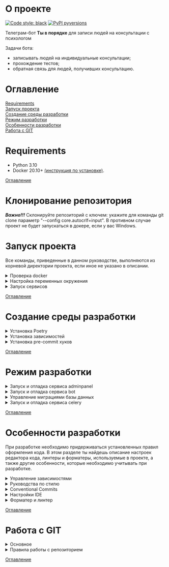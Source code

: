 # О проекте
[![Code style: black](https://badgen.net/badge/codestyle/black/black)](https://github.com/psf/black)
[![PyPI pyversions](https://badgen.net/badge/python/3.10/green)](https://www.python.org)

Телеграм-бот **Ты в порядке** для записи людей на консультации с психологом

Задачи бота:
* записывать людей на индивидуальные консультации;
* прохождение тестов;
* обратная связь для людей, получивших консультацию.

# Оглавление

[Requirements](#Requirements) <br>
[Запуск проекта](#Запуск-проекта) <br>
[Создание среды разработки](#Создание-сред-разработки) <br>
[Режим разработки](#Режим-разработки) <br>
[Особенности разработки](#Особенности-разработки) <br>
[Работа с GIT](#Работа-с-GIT) <br>


# Requirements

* Python 3.10
* Docker 20.10+ [(инструкция по установке)](https://docs.docker.com/get-docker/).

[Оглавление](#Оглавление)

# Клонирование репозитория
**_Важно!!!_** Склонируйте репозиторий с ключем: укажите для команды git clone параметр "--config core.autocrlf=input".
В противном случае проект не будет запускаться в докере, если у вас Windows.

# Запуск проекта

Все команды, приведенные в данном руководстве, выполняются из корневой директории проекта, если
иное не указано в описании.

<details>
<summary>Проверка docker</summary>
<br>
По умолчанию проект запускается в докере. Перед запуском проекта нужно убедиться, что докер
установлен. Открой любой терминал и выполни следующую команду:

```
docker --version
```
Должна быть выведена версия докера, это выглядит примерно так:
```
Docker version 20.10.21, build baeda1f
```
Если докер не установлен, то установи его, следуя [инструкции](https://docs.docker.com/get-docker/).
</details>

<details>
<summary>Настройка переменных окружения</summary>
<br>

Переменные окружения проекта хранятся в файле `.env` , для которого есть шаблон `.env.template`.
Создай в корне проекта файл `.env` простым копированием файла `.env.template`.

</details>

<details>
<summary>Запуск сервисов</summary>
<br>
**_ВАЖНО!!!_** данный раздел устарел и требует обновления. Перейди к разделу "Создание среды разработки"

Для запуска проекта выполни следующую команду:
```
docker-compose up -d --build
```

Убедимся, что все контейнеры запущены:
```
docker-compose ps
```

Результат должен быть примерно такой (список сервисов может отличаться, но статус всех сервисов
должен быть `running`):
```
NAME                           COMMAND                  SERVICE             STATUS              PORTS
bmc_companion_bot-bot-1        "/scripts/entrypoint…"   bot                 running
bmc_companion_bot-nginx-1      "/docker-entrypoint.…"   nginx               running             0.0.0.0:80->80/tcp
bmc_companion_bot-postgres-1   "docker-entrypoint.s…"   postgres            running             0.0.0.0:5435->5432/tcp
bmc_companion_bot-redis-1      "docker-entrypoint.s…"   redis               running             0.0.0.0:6379->6379/tcp
bmc_companion_bot-webapi-1     "/scripts/entrypoint…"   webapi              running
```

Перейди по адресу [http://127.0.0.1/api/v1/healthcheck/ping/](http://127.0.0.1/api/v1/healthcheck/ping/).
Если все ок, то должно быть сообщение `pong`.

Чтобы заработал бот, нужно задать действующий токен бота для переменной `BOT_TOKEN` в файле `.env`,
а затем снова запустить все сервисы через `docker-compose`.

Остановить и удалить запущенные контейнеры:
```
docker-compose down
```

</details>

[Оглавление](#Оглавление)

# Создание среды разработки

<details>
<summary>Установка Poetry</summary>
<br>

Poetry - это пакетный менеджер для python, аналог `pip`. Подробнее про установку Poetry [здесь](https://python-poetry.org/docs/#installation).

Команды для установки Poetry:

**Linux, macOS, Windows (WSL)**
```
curl -sSL https://install.python-poetry.org | python3 -
```
**Windows (Powershell)**
```
(Invoke-WebRequest -Uri https://install.python-poetry.org -UseBasicParsing).Content | py -
```
**Важно:** после установки нужно вручную добавить путь к Poetry в переменную среды PATH.

Например, на Mac это можно сделать, добавив в файл `.zprofile` (/Users/your-user-name/.zprofile) следующие строки:
```
PATH="$HOME/.local/bin:$HOME/bin:$PATH"
export PATH
```
Подробнее [здесь](https://github.com/python-poetry/poetry/issues/507) и раздел [Add Poetry to your PATH](https://python-poetry.org/docs/#installation)
в документации.

**Важно:** после установки Poetry, нужно перезапустить терминал.

Теперь проверим, что Poetry установлен корректно:
```
poetry --version
```
Результат выполнения команды должен быть такой (версия должна быть не ниже):
```
Poetry (version 1.3.1)
```
</details>

<details>
<summary>Установка зависимостей</summary>
<br>

Сначала нужно активировать виртуальную среду:
```
poetry shell
```
Теперь можно установить все зависимости:
```
poetry install
```
</details>

<details>
<summary>Установка pre-commit хуков</summary>
<br>

Пакет [pre-commit](https://pre-commit.com/) включен в список зависимостей и устанавливается
командой `poetry install`. Для проверки корректности установки `pre-commit`
нужно выполнить команду:
```
pre-commit --version
```
В ответ должна быть выведена версия pre-commit - это значит, что все установлено корректно:
```
pre-commit 2.20.0
```

Установи pre-commit хуки:
```
pre-commit install
pre-commit install --hook-type commit-msg
```
Если установка прошла успешно, то ты увидишь следующее сообщение:
```
pre-commit installed at .git/hooks/pre-commit
```
Теперь все готово к разработке.
</details>

[Оглавление](#Оглавление)

# Режим разработки

<details>
<summary>Запуск и отладка сервиса adminpanel</summary>
<br>

Для запуска и отладки сервиса adminpanel нужно, чтобы была запущена база данных.

Сначала остановим все запущенные контейнеры:
```
docker-compose down
# make down
```
Запустим базу данных и redis:
```
docker-compose up -d --build postgres
# make run s="postgres"
```
Теперь нужно выполнять миграции. Для этого перейдем в каталог adminpanel/src
```
cd adminpanel/src
```
Выполним миграции:
```
python manage.py migrate
```
При необходимости создадим суперюзера:
```
python manage.py createsuperuser
```
Запускаем сервер:
```
python manage.py runserver
```
Для дебага в PyCharm нужно прописать в конфигурации в Script Path путь к файлу
manage.py, а в Parameters прописать runserver и можно юзать отладчик.
Либо просто запустить файл manage.py в режиме отладки.
</details>

<details>
<summary>Запуск и отладка сервиса bot</summary>
<br>
Для того чтобы бот заработал, нужно установить валидный токен бота для переменной окружения
`BOT_TOKEN`.

Процесс запуска и отладки сервиса bot ничем не отличается от процесса запуска и отладки сервиса
webapi, только используется другой файл.

Запустить сервис bot:
```
python bot/src/run.py
```
</details>

<details>
<summary>Управление миграциями базы данных</summary>
<br>

Базой данных управляет сервис webapi.

После изменения моделей в файле `models.py` нужно сформировать миграции. Перед этим убедись,
что у тебя запущена база данных.

**Важно:** для выполнения миграций необходимо находиться в папке `webapi/src`.

Перейди в папку `webapi/src`:
```
cd webapi/src
```

Сформировать файлы миграции:
```
python -m flask db migrate -m "Your comment"
```
Применить миграции:
```
python -m flask db upgrade
```
</details>

<details>
<summary>Запуск и отладка сервиса celery</summary>
<br>
Для запуска сервиса оповещений нужно находиться в папке /adminpanel/src/

Запустить сервис celery worker:
```
celery -A config.celery worker -l info
```

Запустить сервис celery beat:
```
celery -A config.celery beat -l info
```
</details>

[Оглавление](#Оглавление)

# Особенности разработки

При разработке необходимо придерживаться установленных правил оформления кода.
В этом разделе ты найдешь описание настроек редактора кода, линтеры и форматеры,
используемые в проекте, а также другие особенности, которые необходимо учитывать при разработке.

<details>
<summary>Управление зависимостями</summary>
<br>

В качестве пакетного менеджера используется [Poetry](https://python-poetry.org/). Для управления зависимостями используются группы (см. файл `pyproject.toml`).

Все основные зависимости располагаются в группе `tool.poetry.dependencies`:
```
[tool.poetry.dependencies]
python = "^3.10"
Django = "^4.1"
```
Добавление основной зависимости:
```bash
poetry add pendulum
```
Остальные зависимости делятся на группы. Например, группа `lint` - зависимостей для линтинга:
```
[tool.poetry.group.lint.dependencies]
flake8 = "^5.0.4"
flake8-broken-line = "^0.5.0"
flake8-quotes = "^3.3.1"
pep8-naming = "^0.13.2"
```
Добавление зависимости в конкретную группу (используй флаг `--group` и название группы):
```bash
poetry add pytest --group test
```
</details>

<details>
<summary>Руководства по стилю</summary>
<br>

### Импорты
Выполняй импорты из каталогов, вложенных в `src`. Следи, чтобы твои импорты не начинались
с папки `src`.

Рассмотрим пример следующей структуры каталогов:
```
\
├── project_name
│   ├── src
│   │   ├── app
│   │   │   ├── auth
│   │   │   │   └── routes.py
│   │   │   └── models.py
│   │   └── manage.py
└── └── docker
```
Необходимо выполнить импорт моделей из файла `models.py` в файл `routes.py`.

Неправильно:
```python
from src.app.models import User
```
Правильно:
```python
from app.models import User
```
Если ты используешь PyCharm, то можешь пометить каталог `src` как `Source Root`
(правой кнопкой -> Mark Directory as -> Mark as Source Root), тогда PyCharm будет корректно
добавлять импорты.

Такое использование импортов необходимо для корректной контейнеризации приложения в докере.
Внутри докер-контейнера папка приложения может называться по-другому, например, мы захотим
назвать её `app`. В Dockerfile это будет выглядеть так:
```dockerfile
ARG HOME_DIR=/app
WORKDIR $HOME_DIR

COPY ./src .
```
На хосте каталог называется `src`, а в контейнере `app`. Импорт из `src` приведет к ошибке:
```
ModuleNotFoundError: No module named 'src'
```
</details>

<details>
<summary>Conventional Commits</summary>
<br>

Твои комментарии к коммитам должны соответствовать [Conventional Commits](https://www.conventionalcommits.org/en/v1.0.0/).
Pre-commit хук `conventional-pre-commit` выполнит проверку комментария перед коммитом.

Если твой комментарий не соответствует конвенции, то в терминале ты увидишь подобное сообщение:
```bash
commitizen check.........................................................Failed
- hook id: conventional-pre-commit
- exit code: 1
```
Для более удобного написания комментариев к коммитам, ты можешь воспользоваться плагином
Conventional Commit для PyCharm:
![conventional-commit-plugin.png](docs/assets/img/conventional-commit-plugin.png)
</details>

<details>
<summary>Настройки IDE</summary>
<br>

Проект содержит файл `.editorconfig` - ознакомься с ним, чтобы узнать какие настройки
должны быть в твоем редакторе.
</details>

<details>
<summary>Форматер и линтер</summary>
<br>

В качестве форматера мы используем [black](https://github.com/psf/black).
Конфиг black см. в файле `pyproject.toml` в секции `[tool.black]`.

Линтер - flake8, конфиг находится в файле `setup.cfg`.

Если ты используешь PyCharm, то можешь настроить форматирование файла с помощью black
через External Tools:
![add-external-tool.png](docs/assets/img/add-external-tool.png)

Также можно назначить hot key для этого действия:
![add-hot-key.png](docs/assets/img/add-hot-key.png)
</details>

[Оглавление](#Оглавление)

# Работа с GIT

<details>
<summary>Основное</summary>
<br>

Все коммиты должны быть на русском языке.

*Важно!!! Для быстрого прохождения код-ревью, для снижения merge conflict придерживайся
следующих правил:*

1. Один PR может содержать несколько коммитов.
2. В коммит добавляй только измененные файлы, в которых решается только твоя задача.
3. Не добавляй папки полностью, добавляй файлы по отдельности.
4. Не изменяй форматирование других файлов и не добавляй их в коммит.

</details>

<details>
<summary>Правила работы с репозиторием</summary>
<br>

### Правила именования веток
Название ветки должно быть сформировано по правилу `{type}/{name}`, где:
* `type`: тип (feat, fix и т.п.) согласно [conventional-commits](https://www.conventionalcommits.org/en/v1.0.0/);
* `name`: внятное короткое название на английском (слова разделены дефисом).

### Правила написания коммитов
Согласно [conventional-commits](https://www.conventionalcommits.org/en/v1.0.0/) комментарий к коммиту
должен начинаться с типа (feat, fix и т.п.).

Придерживайся простых формулировок. Используй слова "добавлен", "исправлен" вместо
"добавил(а)", "исправил(а)", "пофиксил(а)",

### Решение ошибок при коммитах
Для того чтобы не было ошибок при выполнении коммитов, перед добавлением файлов в индекс,
выполни форматирование (находясь в корне проекта):
```
isort .
black .
```
После этого можешь смело выполнять git add и git commit.

При выполнении команды `git commit` могут возникать непонятные на первый взгляд ошибки. Например,
такие:
```
isort.............................Failed
- hook id: isort
- files were modified by this hook

Skipped 2 files
.../site-packages/isort/main.py:104: UserWarning: Unable to parse file ./bot/src/run.py due to [Errno 2] No such file or directory: '/Users/denis/Documents/projects/bmc/bmc_companion_bot/bot/src/run.py.isorted' -> '/Users/denis/Documents/projects/bmc/bmc_companion_bot/bot/src/run.py'
  warn(f"Unable to parse file {file_name} due to {error}")
/Users/denis/Library/Caches/pypoetry/virtualenvs/bmc-TOtCo-TH-py3.10/lib/python3.10/site-packages/isort/main.py:104: UserWarning: Unable to parse file ./webapi/src/app/__init__.py due to [
```
В этом нет ничего страшного, просто выполни еще раз команду добавления в индекс:
```
git add .
```
Затем снова повтори коммит.

### Flow работы с репозиторием
1. Клонируй репозиторий:
```
git clone git@github.com:Studio-Yandex-Practicum/bmc_companion_bot.git
```

Если нужно получить все изменения из главной ветки:
```
git pull origin develop
```

2. Создай ветку для своей задачи, следуя правилам;

3. Переключись на созданную ветку:
```
git checkout feat/model_user
```

4. Внеси изменения в код;

5. Выполни форматирование (находясь в корне проекта):
```
isort .
black .
```

6. Посмотри какие файлы были изменены:
```
git status
```

Добавь измененные файлы в индекс:
```
git add model.py service.py
```

Создай новый коммит и запуш его:
```
git commit -m 'feat: commit description'
git push origin feat/model_user
```

7. Создай pull request из своей ветки в ветку `develop`

</details>

[Оглавление](#Оглавление)
